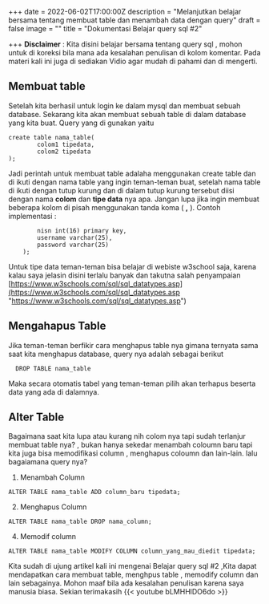 +++
date = 2022-06-02T17:00:00Z
description = "Melanjutkan belajar bersama tentang membuat table dan menambah data dengan query"
draft = false
image = ""
title = "Dokumentasi Belajar query sql #2"

+++
**Disclaimer** : Kita disini belajar bersama tentang query sql , mohon untuk di koreksi bila mana ada kesalahan penulisan di kolom komentar. Pada materi kali ini juga di sediakan Vidio agar mudah di pahami dan di mengerti.

## Membuat table

Setelah kita berhasil untuk login ke dalam mysql dan membuat sebuah database. Sekarang kita akan membuat sebuah table di dalam database yang kita buat. Query yang di gunakan yaitu

``` 
create table nama_table(
    	colom1 tipedata,
        colom2 tipedata
);
```

Jadi perintah untuk membuat table adalaha menggunakan create table dan di ikuti dengan nama table yang ingin teman-teman buat, setelah nama table di ikuti dengan tutup kurung dan di dalam tutup kurung tersebut diisi dengan nama **colom** dan **tipe data** nya apa. Jangan lupa jika ingin membuat beberapa kolom di pisah menggunakan tanda koma ( **,** ). Contoh  implementasi :

```  create table user(
    	nisn int(16) primary key,
        username varchar(25),
        password varchar(25)
    );
```

Untuk tipe data teman-teman bisa belajar di webiste w3school saja, karena kalau saya jelasin disini terlalu banyak dan takutna salah penyampaian [https://www.w3schools.com/sql/sql_datatypes.asp](https://www.w3schools.com/sql/sql_datatypes.asp "https://www.w3schools.com/sql/sql_datatypes.asp")

## Mengahapus Table

Jika teman-teman berfikir cara menghapus table nya gimana ternyata sama saat kita menghapus database, query nya adalah sebagai berikut 

```  
  DROP TABLE nama_table
```

Maka secara  otomatis tabel yang teman-teman pilih akan terhapus beserta data yang ada di dalamnya.

## Alter Table

Bagaimana saat kita lupa atau kurang nih colom nya tapi sudah terlanjur membuat table nya? , bukan hanya sekedar menambah coloumn baru tapi kita juga bisa memodifikasi column , menghapus coloumn dan lain-lain. lalu bagaiamana query nya?

1.  Menambah Column

``` 
ALTER TABLE nama_table ADD column_baru tipedata;
```

2.  Menghapus Column

```
ALTER TABLE nama_table DROP nama_column;
```


4.  Memodif column

```
ALTER TABLE nama_table MODIFY COLUMN column_yang_mau_diedit tipedata;
```

Kita sudah di ujung artikel kali ini mengenai Belajar query sql #2 ,Kita dapat mendapatkan cara membuat table, menghpus table , memodify column dan lain sebagainya. Mohon maaf bila ada kesalahan penulisan karena saya manusia biasa. Sekian terimakasih
{{< youtube bLMHHlDO6do >}}
